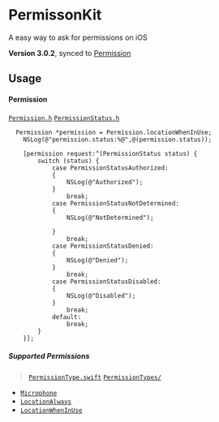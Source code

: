 # PermissonKit
A easy way to ask for permissions on iOS

**Version 3.0.2**, synced to [Permission](https://github.com/delba/Permission)

## Usage

#### Permission

[`Permission.h`](https://github.com/RayTao/PermissonKit/blob/master/PermissonKit/Permission.h)
[`PermissionStatus.h`](https://github.com/RayTao/PermissonKit/blob/master/PermissonKit/PermissionStatus.h)

```objc
  Permission *permission = Permission.locationWhenInUse;
    NSLog(@"permission.status:%@",@(permission.status));
    
    [permission request:^(PermissionStatus status) {
        switch (status) {
            case PermissionStatusAuthorized:
            {
                NSLog(@"Authorized");
            }
                break;
            case PermissionStatusNotDetermined:
            {
                NSLog(@"NotDetermined");

            }
                break;
            case PermissionStatusDenied:
            {
                NSLog(@"Denied");
            }
                break;
            case PermissionStatusDisabled:
            {
                NSLog(@"Disabled");
            }
                break;
            default:
                break;
        }
    }];
```



##### Supported Permissions

> [`PermissionType.swift`](https://github.com/delba/Permission/blob/master/Source/PermissionType.swift)
> [`PermissionTypes/`](https://github.com/delba/Permission/tree/master/Source/PermissionTypes)

- [`Microphone`](https://github.com/RayTao/PermissonKit/blob/master/PermissonKit/PermissionTypes/Permission%2BMicrophone.m)
- [`LocationAlways`](https://github.com/RayTao/PermissonKit/blob/master/PermissonKit/PermissionTypes/Permission%2BLocationAlways.m)
- [`LocationWhenInUse`](https://github.com/RayTao/PermissonKit/blob/master/PermissonKit/PermissionTypes/Permission%2BLocationWhenInUse.m)